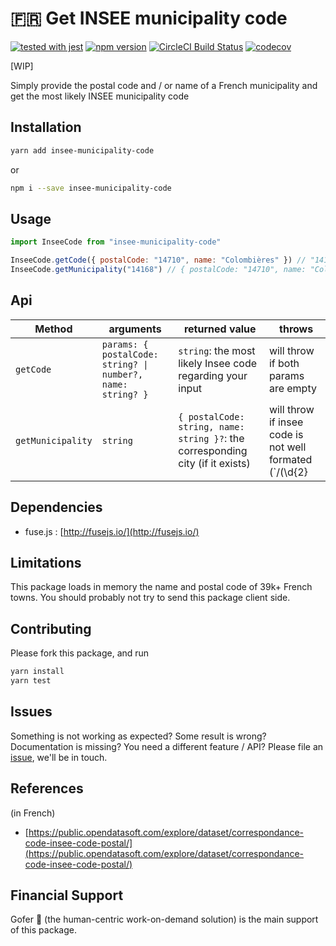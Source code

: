 # 🇫🇷 Get INSEE municipality code

[![tested with jest](https://img.shields.io/badge/tested_with-jest-99424f.svg)](https://github.com/facebook/jest) [![npm version](https://badge.fury.io/js/insee-municipality-code.svg)](http://badge.fury.io/js/insee-municipality-code) [![CircleCI Build Status](https://circleci.com/gh/aymericbouzy/insee-municipality-code.svg?style=shield)](https://circleci.com/gh/aymericbouzy/insee-municipality-code) [![codecov](https://codecov.io/gh/aymericbouzy/insee-municipality-code/branch/master/graph/badge.svg)](https://codecov.io/gh/aymericbouzy/insee-municipality-code)

[WIP]

Simply provide the postal code and / or name of a French municipality and get the most likely INSEE municipality code

## Installation

```sh
yarn add insee-municipality-code
```

or

```sh
npm i --save insee-municipality-code
```

## Usage

```js
import InseeCode from "insee-municipality-code"

InseeCode.getCode({ postalCode: "14710", name: "Colombières" }) // "14168"
InseeCode.getMunicipality("14168") // { postalCode: "14710", name: "Colombières" }
```

## Api

| Method | arguments | returned value | throws |
| ------ | --------- | -------------- | ------ |
| `getCode` | `params: { postalCode: string? \| number?, name: string? }` | `string`: the most likely Insee code regarding your input | will throw if both params are empty |
| `getMunicipality` | `string` | `{ postalCode: string, name: string }?`: the corresponding city (if it exists) | will throw if insee code is not well formated (`/(\d{2}|2[AB])\d{3}/i`) |

## Dependencies

* fuse.js : [http://fusejs.io/](http://fusejs.io/)

## Limitations

This package loads in memory the name and postal code of 39k+ French towns. You should probably not try to send this package client side.

## Contributing

Please fork this package, and run

```sh
yarn install
yarn test
```

## Issues

Something is not working as expected? Some result is wrong? Documentation is missing? You need a different feature / API? Please file an [issue](https://github.com/aymericbouzy/insee-municipality-code/issues/new), we'll be in touch.

## References

(in French)

* [https://public.opendatasoft.com/explore/dataset/correspondance-code-insee-code-postal/](https://public.opendatasoft.com/explore/dataset/correspondance-code-insee-code-postal/)

## Financial Support

Gofer 🤝 (the human-centric work-on-demand solution) is the main support of this package.
